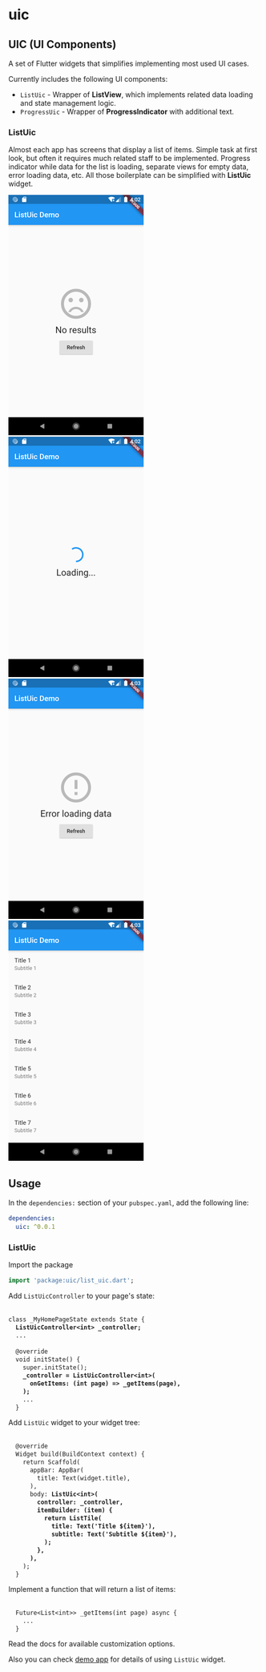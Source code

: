 # uic

## UIC (UI Components)

A set of Flutter widgets that simplifies implementing most used UI cases.

Currently includes the following UI components:
- `ListUic` - Wrapper of **ListView**, which implements related data loading and state management logic.
- `ProgressUic` - Wrapper of **ProgressIndicator** with additional text.

### ListUic

Almost each app has screens that display a list of items. Simple task at first look, but often it requires much related staff to be implemented. Progress indicator while data for the list is loading, separate views for empty data, error loading data, etc. All those boilerplate can be simplified with **ListUic** widget.

![ListUic Demo](./assets/listuic-001.png)&nbsp;![ListUic Demo](./assets/listuic-002.png)&nbsp;![ListUic Demo](./assets/listuic-003.png)&nbsp;![ListUic Demo](./assets/listuic-004.png)

## Usage

In the `dependencies:` section of your `pubspec.yaml`, add the following line:

```yaml
dependencies:
  uic: ^0.0.1
```

### ListUic

Import the package

```dart
import 'package:uic/list_uic.dart';
```

Add `ListUicController` to your page's state:

<pre><code>
class _MyHomePageState extends State<MyHomePage> {
  <b>ListUicController&lt;int&gt; _controller;</b>
  ...
  
  @override
  void initState() {
    super.initState();
    <b>_controller = ListUicController&lt;int&gt;(
      onGetItems: (int page) => _getItems(page),
    );</b>
    ...
  }
</code></pre>

Add `ListUic` widget to your widget tree:

<pre><code>
  @override
  Widget build(BuildContext context) {
    return Scaffold(
      appBar: AppBar(
        title: Text(widget.title),
      ),
      body: <b>ListUic&lt;int&gt;(
        controller: _controller,
        itemBuilder: (item) {
          return ListTile(
            title: Text('Title ${item}'),
            subtitle: Text('Subtitle ${item}'),
          );
        },
      ),</b>
    );
  }
</code></pre>

Implement a function that will return a list of items:

<pre><code>
  Future&lt;List&lt;int&gt;&gt; _getItems(int page) async {
    ...
  }
</code></pre>

Read the docs for available customization options.

Also you can check [demo app](https://github.com/ech89899/uic-flutter/tree/master/example) for details of using `ListUic` widget.